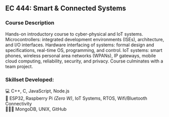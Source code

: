 ## EC 444: Smart & Connected Systems

### Course Description
Hands-on introductory course to cyber-physical and IoT systems. Microcontrollers: integrated development environments (ISEs), architecture, and I/O interfaces. Hardware interfacing of systems: formal design and specifications, real-time OS, programming, and control. IoT systems: smart phones, wireless personal area networks (WPANs), IP gateways, mobile cloud computing, reliability, security, and privacy. Course culminates with a team project.

### Skillset Developed:
💻 C++, C, JavaScript, Node.js <br>
💾 ESP32, Raspberry Pi _(Zero W)_, IoT Systems, RTOS, Wifi/Bluetooth Connectivity <br>
👨🏽‍💻 MongoDB, UNIX, GitHub